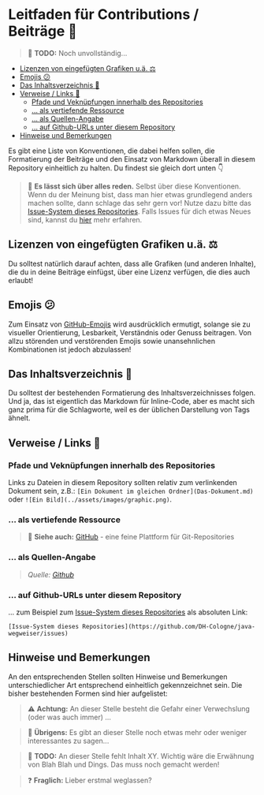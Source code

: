 # Leitfaden für Contributions / Beiträge :loudspeaker:<!-- omit in toc -->

> :construction: **TODO:** Noch unvollständig...

- [Lizenzen von eingefügten Grafiken u.ä. :balance_scale:](#lizenzen-von-eingefügten-grafiken-uä-balance_scale)
- [Emojis :confused:](#emojis-confused)
- [Das Inhaltsverzeichnis :book:](#das-inhaltsverzeichnis-book)
- [Verweise / Links :link:](#verweise--links-link)
  - [Pfade und Veknüpfungen innerhalb des Repositories](#pfade-und-veknüpfungen-innerhalb-des-repositories)
  - [... als vertiefende Ressource](#-als-vertiefende-ressource)
  - [... als Quellen-Angabe](#-als-quellen-angabe)
  - [... auf Github-URLs unter diesem Repository](#-auf-github-urls-unter-diesem-repository)
- [Hinweise und Bemerkungen](#hinweise-und-bemerkungen)

Es gibt eine Liste von Konventionen, die dabei helfen sollen, die Formatierung der Beiträge und den Einsatz von Markdown überall in diesem Repository einheitlich zu halten. Du findest sie gleich dort unten :point_down:

> :speech_balloon: **Es lässt sich über alles reden.** Selbst über diese Konventionen. Wenn du der Meinung bist, dass man hier etwas grundlegend anders machen sollte, dann schlage das sehr gern vor! Nutze dazu bitte das [Issue-System dieses Repositories](../../issues). Falls Issues für dich etwas Neues sind, kannst du [hier](https://guides.github.com/features/issues/) mehr erfahren.

## Lizenzen von eingefügten Grafiken u.ä. :balance_scale:
Du solltest natürlich darauf achten, dass alle Grafiken (und anderen Inhalte), die du in deine Beiträge einfügst, über eine Lizenz verfügen, die dies auch erlaubt!

## Emojis :confused:
Zum Einsatz von [GitHub-Emojis](https://marcomontalbano.github.io/github-emoji/) wird ausdrücklich ermutigt, solange sie zu visueller Orientierung, Lesbarkeit, Verständnis oder Genuss beitragen. Von allzu störenden und verstörenden Emojis sowie unansehnlichen Kombinationen ist jedoch abzulassen!

## Das Inhaltsverzeichnis :book:
Du solltest der bestehenden Formatierung des Inhaltsverzeichnisses folgen. Und ja, das ist eigentlich das Markdown für Inline-Code, aber es macht sich ganz prima für die Schlagworte, weil es der üblichen Darstellung von Tags ähnelt.

## Verweise / Links :link:

### Pfade und Veknüpfungen innerhalb des Repositories
Links zu Dateien in diesem Repository sollten relativ zum verlinkenden Dokument sein, z.B.: `[Ein Dokument im gleichen Ordner](Das-Dokument.md)` oder `![Ein Bild](../assets/images/graphic.png)`.

### ... als vertiefende Ressource
> :link: **Siehe auch:** [GitHub](https://www.github.com) - eine feine Plattform für Git-Repositories

### ... als Quellen-Angabe
> _Quelle: [Github](https://www.github.com)_  

### ... auf Github-URLs unter diesem Repository
... zum Beispiel zum [Issue-System dieses Repositories](../../issues) als absoluten Link:
```
[Issue-System dieses Repositories](https://github.com/DH-Cologne/java-wegweiser/issues)
```


## Hinweise und Bemerkungen
An den entsprechenden Stellen sollten Hinweise und Bemerkungen unterschiedlicher Art entsprechend einheitlich gekennzeichnet sein. Die bisher bestehenden Formen sind hier aufgelistet:

> :warning: **Achtung:** An dieser Stelle besteht die Gefahr einer Verwechslung (oder was auch immer) ...

> :speech_balloon: **Übrigens:** Es gibt an dieser Stelle noch etwas mehr oder weniger interessantes zu sagen...

> :construction: **TODO:** An dieser Stelle fehlt Inhalt XY. Wichtig wäre die Erwähnung von Blah Blah und Dings. Das muss noch gemacht werden!

> :question: **Fraglich:** Lieber erstmal weglassen?
